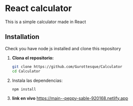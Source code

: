 # React calculator

This is a simple calculator made in React

## Installation

Check you have node js installed and clone this repository

1. **Clona el repositorio:**

   ```bash
   git clone https://github.com/Gurottesque/Calculator
   cd Calculator
   ```
   
2. Instala las dependencias:
    ```
   npm install
    ```
   

3. **link en vivo**
   https://main--peppy-sable-920168.netlify.app



